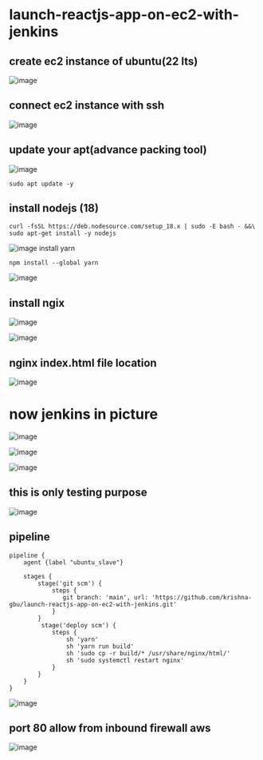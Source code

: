 # launch-reactjs-app-on-ec2-with-jenkins

## create ec2 instance of ubuntu(22 lts)
![image](https://user-images.githubusercontent.com/40553867/201734243-d31db011-6b19-4b92-8806-ae2b2da60768.png)

## connect ec2 instance with ssh 
![image](https://user-images.githubusercontent.com/40553867/201734496-37268a51-a051-4a22-8051-d01db4569a1e.png)

## update your apt(advance packing tool)
![image](https://user-images.githubusercontent.com/40553867/201735301-fb538566-19a8-43b1-b10e-a0095f832db7.png)

```
sudo apt update -y
```

## install nodejs (18)
```
curl -fsSL https://deb.nodesource.com/setup_18.x | sudo -E bash - &&\
sudo apt-get install -y nodejs
```

![image](https://user-images.githubusercontent.com/40553867/201737047-bbe0c745-65f6-4456-b2d7-c005c513c054.png)
install yarn 

```
npm install --global yarn
```

![image](https://user-images.githubusercontent.com/40553867/201738302-b2a49140-a87b-4ca0-84c7-9c2e1717f4c8.png)

## install ngix

![image](https://user-images.githubusercontent.com/40553867/201739646-b503d439-f1e7-4fd3-8897-73dec08f5542.png)

![image](https://user-images.githubusercontent.com/40553867/201740854-e59ffbc9-ae8f-4a69-89ac-15ecf624d8d1.png)
## nginx index.html file location
![image](https://user-images.githubusercontent.com/40553867/201740993-8e4bd277-f76d-4cbd-a6c7-77453bd82174.png)

# now jenkins in picture

![image](https://user-images.githubusercontent.com/40553867/201829842-7daeb359-b25e-4361-b49c-c097ed129b36.png)

![image](https://user-images.githubusercontent.com/40553867/201829441-30098a81-fe3c-4a17-9368-695bd7211d89.png)

![image](https://user-images.githubusercontent.com/40553867/201829505-1ffa166e-bdba-4480-8ee4-ad4d2188a6e1.png)

## this is only testing purpose

![image](https://user-images.githubusercontent.com/40553867/201830391-01b015a1-89bc-49e0-97ac-56a5ec5f21a6.png)

## pipeline
```
pipeline {
    agent {label "ubuntu_slave"}

    stages {
        stage('git scm') {
            steps {
               git branch: 'main', url: 'https://github.com/krishna-gbu/launch-reactjs-app-on-ec2-with-jenkins.git'
            }
        }
         stage('deploy scm') {
            steps {
                sh 'yarn'
                sh 'yarn run build'
                sh 'sudo cp -r build/* /usr/share/nginx/html/'
                sh 'sudo systemctl restart nginx'
            }
        }
    }
}

```
![image](https://user-images.githubusercontent.com/40553867/201832196-d06a9c40-22ef-43d2-adea-59b567b5bf8b.png)

## port 80 allow from inbound firewall aws
![image](https://user-images.githubusercontent.com/40553867/201832532-afa45a0f-70ac-44e2-a955-b83e065e63ad.png)

